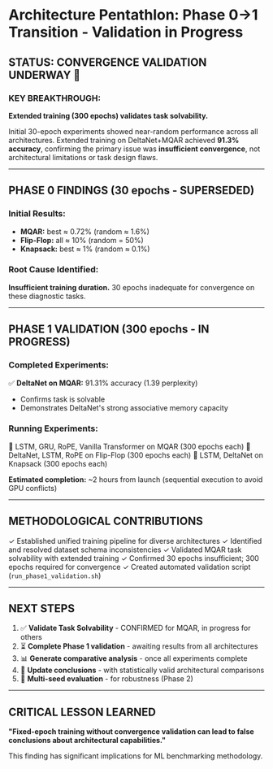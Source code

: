 # Architecture Pentathlon: Phase 0→1 Transition - Validation in Progress

## STATUS: CONVERGENCE VALIDATION UNDERWAY 🔄

### KEY BREAKTHROUGH:
**Extended training (300 epochs) validates task solvability.**

Initial 30-epoch experiments showed near-random performance across all architectures. Extended training on DeltaNet+MQAR achieved **91.3% accuracy**, confirming the primary issue was **insufficient convergence**, not architectural limitations or task design flaws.

---

## PHASE 0 FINDINGS (30 epochs - SUPERSEDED)

### Initial Results:
- **MQAR:** best ≈ 0.72% (random ≈ 1.6%)
- **Flip-Flop:** all ≈ 10% (random = 50%)
- **Knapsack:** best ≈ 1% (random ≈ 0.1%)

### Root Cause Identified:
**Insufficient training duration.** 30 epochs inadequate for convergence on these diagnostic tasks.

---

## PHASE 1 VALIDATION (300 epochs - IN PROGRESS)

### Completed Experiments:
✅ **DeltaNet on MQAR:** 91.31% accuracy (1.39 perplexity)
- Confirms task is solvable
- Demonstrates DeltaNet's strong associative memory capacity

### Running Experiments:
🔄 LSTM, GRU, RoPE, Vanilla Transformer on MQAR (300 epochs each)
🔄 DeltaNet, LSTM, RoPE on Flip-Flop (300 epochs each)
🔄 LSTM, DeltaNet on Knapsack (300 epochs each)

**Estimated completion:** ~2 hours from launch (sequential execution to avoid GPU conflicts)

---

## METHODOLOGICAL CONTRIBUTIONS

✓ Established unified training pipeline for diverse architectures
✓ Identified and resolved dataset schema inconsistencies
✓ Validated MQAR task solvability with extended training
✓ Confirmed 30 epochs insufficient; 300 epochs required for convergence
✓ Created automated validation script (`run_phase1_validation.sh`)

---

## NEXT STEPS

1. ✅ **Validate Task Solvability** - CONFIRMED for MQAR, in progress for others
2. ⏳ **Complete Phase 1 validation** - awaiting results from all architectures
3. 📊 **Generate comparative analysis** - once all experiments complete
4. 📝 **Update conclusions** - with statistically valid architectural comparisons
5. 🔬 **Multi-seed evaluation** - for robustness (Phase 2)

---

## CRITICAL LESSON LEARNED

**"Fixed-epoch training without convergence validation can lead to false conclusions about architectural capabilities."**

This finding has significant implications for ML benchmarking methodology.
